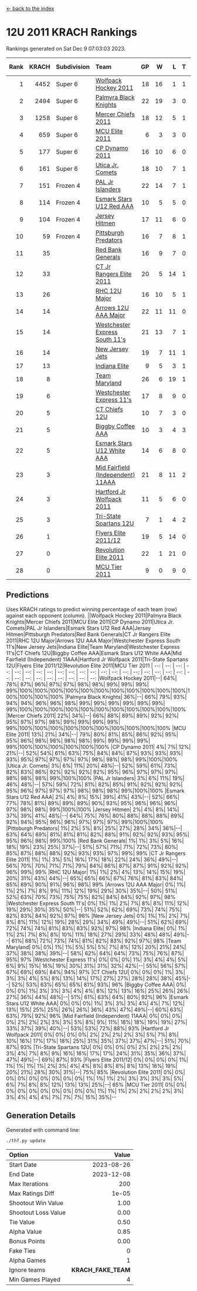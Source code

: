 [<- back to the index](readme.md)
# 12U 2011 KRACH Rankings
Rankings generated on Sat Dec  9 07:03:03 2023.

Rank|KRACH|Subdivision|Team|GP|W|L|T|OTW|OTL|SoS|Exp Wins|Win Diff
---:|---:|:---|:---|---:|---:|---:|---:|---:|---:|---:|---:|---:
1|4452|Super 6|[Wolfpack Hockey 2011](https://gamesheetstats.com/seasons/3664/teams/140937/schedule)|18|16|1|1|0|0|523|17.3|-0.0
2|2494|Super 6|[Palmyra Black Knights](https://gamesheetstats.com/seasons/3664/teams/140949/schedule)|22|19|3|0|1|0|667|19.8|-0.0
3|1258|Super 6|[Mercer Chiefs 2011](https://gamesheetstats.com/seasons/3664/teams/140936/schedule)|18|12|5|1|0|1|1118|13.3|-0.0
4|659|Super 6|[MCU Elite 2011](https://gamesheetstats.com/seasons/3664/teams/140929/schedule)|6|3|3|0|2|0|1641|3.8|-0.0
5|177|Super 6|[CP Dynamo 2011](https://gamesheetstats.com/seasons/3664/teams/140944/schedule)|16|10|6|0|0|1|855|10.8|-0.0
6|161|Super 6|[Utica Jr. Comets](https://gamesheetstats.com/seasons/3664/teams/140945/schedule)|18|10|7|1|1|0|890|11.3|-0.0
7|151|Frozen 4|[PAL Jr Islanders](https://gamesheetstats.com/seasons/3664/teams/140943/schedule)|22|14|7|1|2|0|371|15.3|-0.0
8|114|Frozen 4|[Esmark Stars U12 Red AAA](https://gamesheetstats.com/seasons/3664/teams/140951/schedule)|10|5|5|0|1|0|1062|5.8|-0.0
9|104|Frozen 4|[Jersey Hitmen](https://gamesheetstats.com/seasons/3664/teams/140938/schedule)|17|11|6|0|2|1|328|11.8|-0.0
10|59|Frozen 4|[Pittsburgh Predators](https://gamesheetstats.com/seasons/3664/teams/140950/schedule)|16|7|8|1|0|1|983|8.3|-0.0
11|35||[Red Bank Generals](https://gamesheetstats.com/seasons/3664/teams/140940/schedule)|16|9|7|0|1|1|59|9.8|-0.0
12|33||[CT Jr Rangers Elite 2011](https://gamesheetstats.com/seasons/3664/teams/140931/schedule)|20|5|14|1|0|1|888|6.3|-0.0
13|26||[RHC 12U Major](https://gamesheetstats.com/seasons/3664/teams/140941/schedule)|16|10|5|1|0|1|42|11.4|0.0
14|14||[Arrows 12U AAA Major](https://gamesheetstats.com/seasons/3664/teams/140946/schedule)|22|11|11|0|1|1|51|11.9|0.0
15|14||[Westchester Express South 11's](https://gamesheetstats.com/seasons/3664/teams/140947/schedule)|21|13|7|1|1|0|29|14.4|0.0
16|14||[New Jersey Jets](https://gamesheetstats.com/seasons/3664/teams/140939/schedule)|19|7|11|1|2|0|61|8.3|-0.0
17|13||[Indiana Elite](https://gamesheetstats.com/seasons/3664/teams/144353/schedule)|9|5|3|1|0|0|39|6.4|0.0
18|8||[Team Maryland](https://gamesheetstats.com/seasons/3664/teams/140954/schedule)|26|6|19|1|0|2|734|7.4|0.0
19|6||[Westchester Express 11's](https://gamesheetstats.com/seasons/3664/teams/140948/schedule)|17|8|9|0|0|2|47|8.9|0.0
20|5||[CT Chiefs 12U](https://gamesheetstats.com/seasons/3664/teams/140934/schedule)|10|7|3|0|1|0|3|7.9|0.0
21|5||[Biggby Coffee AAA](https://gamesheetstats.com/seasons/3664/teams/144351/schedule)|10|3|4|3|0|0|7|5.4|0.0
22|5||[Esmark Stars U12 White AAA](https://gamesheetstats.com/seasons/3664/teams/140952/schedule)|14|6|8|0|0|1|18|6.9|0.0
23|3||[Mid Fairfield (Independent) 11AAA](https://gamesheetstats.com/seasons/3664/teams/140933/schedule)|21|8|11|2|0|1|12|9.9|0.0
24|3||[Hartford Jr Wolfpack 2011](https://gamesheetstats.com/seasons/3664/teams/140935/schedule)|11|5|6|0|1|0|7|5.9|0.0
25|3||[Tri-State Spartans 12U](https://gamesheetstats.com/seasons/3664/teams/144352/schedule)|7|1|4|2|0|0|6|2.9|0.0
26|1||[Flyers Elite 2011/12](https://gamesheetstats.com/seasons/3664/teams/140942/schedule)|19|5|14|0|0|2|8|5.9|0.0
27|0||[Revolution Elite 2011](https://gamesheetstats.com/seasons/3664/teams/140953/schedule)|22|1|21|0|0|0|11|1.9|0.0
28|0||[MCU Tier 2011](https://gamesheetstats.com/seasons/3664/teams/140932/schedule)|9|0|9|0|0|0|3|0.9|0.0

## Predictions
Uses KRACH ratings to predict winning percentage of each team (row) against each opponent (column).
||Wolfpack Hockey 2011|Palmyra Black Knights|Mercer Chiefs 2011|MCU Elite 2011|CP Dynamo 2011|Utica Jr. Comets|PAL Jr Islanders|Esmark Stars U12 Red AAA|Jersey Hitmen|Pittsburgh Predators|Red Bank Generals|CT Jr Rangers Elite 2011|RHC 12U Major|Arrows 12U AAA Major|Westchester Express South 11's|New Jersey Jets|Indiana Elite|Team Maryland|Westchester Express 11's|CT Chiefs 12U|Biggby Coffee AAA|Esmark Stars U12 White AAA|Mid Fairfield (Independent) 11AAA|Hartford Jr Wolfpack 2011|Tri-State Spartans 12U|Flyers Elite 2011/12|Revolution Elite 2011|MCU Tier 2011
| --: | --: | --: | --: | --: | --: | --: | --: | --: | --: | --: | --: | --: | --: | --: | --: | --: | --: | --: | --: | --: | --: | --: | --: | --: | --: | --: | --: | --: 
|Wolfpack Hockey 2011|--| 64%| 78%| 87%| 96%| 97%| 97%| 98%| 98%| 99%| 99%| 99%| 99%|100%|100%|100%|100%|100%|100%|100%|100%|100%|100%|100%|100%|100%|100%|100%
|Palmyra Black Knights| 36%|--| 66%| 79%| 93%| 94%| 94%| 96%| 96%| 98%| 99%| 99%| 99%| 99%| 99%| 99%| 99%|100%|100%|100%|100%|100%|100%|100%|100%|100%|100%|100%
|Mercer Chiefs 2011| 22%| 34%|--| 66%| 88%| 89%| 89%| 92%| 92%| 95%| 97%| 97%| 98%| 99%| 99%| 99%| 99%| 99%|100%|100%|100%|100%|100%|100%|100%|100%|100%|100%
|MCU Elite 2011| 13%| 21%| 34%|--| 79%| 80%| 81%| 85%| 86%| 92%| 95%| 95%| 96%| 98%| 98%| 98%| 98%| 99%| 99%| 99%| 99%| 99%|100%|100%|100%|100%|100%|100%
|CP Dynamo 2011|  4%|  7%| 12%| 21%|--| 52%| 54%| 61%| 63%| 75%| 84%| 84%| 87%| 93%| 93%| 93%| 93%| 95%| 97%| 97%| 97%| 97%| 98%| 98%| 98%| 99%|100%|100%
|Utica Jr. Comets|  3%|  6%| 11%| 20%| 48%|--| 52%| 59%| 61%| 73%| 82%| 83%| 86%| 92%| 92%| 92%| 92%| 95%| 96%| 97%| 97%| 97%| 98%| 98%| 98%| 99%|100%|100%
|PAL Jr Islanders|  3%|  6%| 11%| 19%| 46%| 48%|--| 57%| 59%| 72%| 81%| 82%| 85%| 91%| 92%| 92%| 92%| 95%| 96%| 97%| 97%| 97%| 98%| 98%| 98%| 99%|100%|100%
|Esmark Stars U12 Red AAA|  2%|  4%|  8%| 15%| 39%| 41%| 43%|--| 52%| 66%| 77%| 78%| 81%| 89%| 89%| 89%| 90%| 93%| 95%| 96%| 96%| 96%| 97%| 98%| 98%| 99%|100%|100%
|Jersey Hitmen|  2%|  4%|  8%| 14%| 37%| 39%| 41%| 48%|--| 64%| 75%| 76%| 80%| 88%| 88%| 88%| 89%| 92%| 94%| 95%| 96%| 96%| 97%| 97%| 97%| 99%|100%|100%
|Pittsburgh Predators|  1%|  2%|  5%|  8%| 25%| 27%| 28%| 34%| 36%|--| 63%| 64%| 69%| 81%| 81%| 81%| 82%| 88%| 91%| 92%| 92%| 93%| 95%| 95%| 96%| 98%| 99%|100%
|Red Bank Generals|  1%|  1%|  3%|  5%| 16%| 18%| 19%| 23%| 25%| 37%|--| 51%| 57%| 71%| 71%| 72%| 73%| 80%| 85%| 87%| 88%| 88%| 92%| 93%| 93%| 97%| 99%| 99%
|CT Jr Rangers Elite 2011|  1%|  1%|  3%|  5%| 16%| 17%| 18%| 22%| 24%| 36%| 49%|--| 56%| 70%| 70%| 71%| 71%| 79%| 84%| 86%| 87%| 87%| 91%| 92%| 92%| 96%| 99%| 99%
|RHC 12U Major|  1%|  1%|  2%|  4%| 13%| 14%| 15%| 19%| 20%| 31%| 43%| 44%|--| 65%| 65%| 66%| 67%| 76%| 81%| 83%| 84%| 85%| 89%| 90%| 91%| 96%| 98%| 99%
|Arrows 12U AAA Major|  0%|  1%|  1%|  2%|  7%|  8%|  9%| 11%| 12%| 19%| 29%| 30%| 35%|--| 50%| 51%| 52%| 63%| 70%| 73%| 75%| 75%| 82%| 84%| 84%| 92%| 97%| 98%
|Westchester Express South 11's|  0%|  1%|  1%|  2%|  7%|  8%|  8%| 11%| 12%| 19%| 29%| 30%| 35%| 50%|--| 51%| 52%| 62%| 69%| 73%| 74%| 75%| 82%| 83%| 84%| 92%| 97%| 98%
|New Jersey Jets|  0%|  1%|  1%|  2%|  7%|  8%|  8%| 11%| 12%| 19%| 28%| 29%| 34%| 49%| 49%|--| 51%| 62%| 69%| 72%| 74%| 74%| 81%| 83%| 83%| 92%| 97%| 98%
|Indiana Elite|  0%|  1%|  1%|  2%|  7%|  8%|  8%| 10%| 11%| 18%| 27%| 29%| 33%| 48%| 48%| 49%|--| 61%| 68%| 72%| 73%| 74%| 81%| 82%| 83%| 92%| 97%| 98%
|Team Maryland|  0%|  0%|  1%|  1%|  5%|  5%|  5%|  7%|  8%| 12%| 20%| 21%| 24%| 37%| 38%| 38%| 39%|--| 58%| 62%| 64%| 64%| 73%| 75%| 76%| 87%| 95%| 97%
|Westchester Express 11's|  0%|  0%|  0%|  1%|  3%|  4%|  4%|  5%|  6%|  9%| 15%| 16%| 19%| 30%| 31%| 31%| 32%| 42%|--| 55%| 56%| 57%| 67%| 69%| 69%| 84%| 94%| 97%
|CT Chiefs 12U|  0%|  0%|  0%|  1%|  3%|  3%|  3%|  4%|  5%|  8%| 13%| 14%| 17%| 27%| 27%| 28%| 28%| 38%| 45%|--| 52%| 53%| 63%| 65%| 65%| 81%| 93%| 96%
|Biggby Coffee AAA|  0%|  0%|  0%|  1%|  3%|  3%|  3%|  4%|  4%|  8%| 12%| 13%| 16%| 25%| 26%| 26%| 27%| 36%| 44%| 48%|--| 51%| 61%| 63%| 64%| 80%| 92%| 96%
|Esmark Stars U12 White AAA|  0%|  0%|  0%|  1%|  3%|  3%|  3%|  4%|  4%|  7%| 12%| 13%| 15%| 25%| 25%| 26%| 26%| 36%| 43%| 47%| 49%|--| 60%| 63%| 63%| 79%| 92%| 96%
|Mid Fairfield (Independent) 11AAA|  0%|  0%|  0%|  0%|  2%|  2%|  2%|  3%|  3%|  5%|  8%|  9%| 11%| 18%| 18%| 19%| 19%| 27%| 33%| 37%| 39%| 40%|--| 53%| 53%| 72%| 88%| 93%
|Hartford Jr Wolfpack 2011|  0%|  0%|  0%|  0%|  2%|  2%|  2%|  2%|  3%|  5%|  7%|  8%| 10%| 16%| 17%| 17%| 18%| 25%| 31%| 35%| 37%| 37%| 47%|--| 51%| 70%| 87%| 93%
|Tri-State Spartans 12U|  0%|  0%|  0%|  0%|  2%|  2%|  2%|  2%|  3%|  4%|  7%|  8%|  9%| 16%| 16%| 17%| 17%| 24%| 31%| 35%| 36%| 37%| 47%| 49%|--| 69%| 87%| 93%
|Flyers Elite 2011/12|  0%|  0%|  0%|  0%|  1%|  1%|  1%|  1%|  1%|  2%|  3%|  4%|  4%|  8%|  8%|  8%|  8%| 13%| 16%| 19%| 20%| 21%| 28%| 30%| 31%|--| 75%| 85%
|Revolution Elite 2011|  0%|  0%|  0%|  0%|  0%|  0%|  0%|  0%|  0%|  1%|  1%|  1%|  2%|  3%|  3%|  3%|  3%|  5%|  6%|  7%|  8%|  8%| 12%| 13%| 13%| 25%|--| 65%
|MCU Tier 2011|  0%|  0%|  0%|  0%|  0%|  0%|  0%|  0%|  0%|  0%|  1%|  1%|  1%|  2%|  2%|  2%|  2%|  3%|  3%|  4%|  4%|  4%|  7%|  7%|  7%| 15%| 35%|--

## Generation Details

Generated with command line:
```
./thf.py update
```

| Option | Value |
| :----- | ----: |
| Start Date | 2023-08-26 |
| End Date | 2023-12-08 |
| Max Iterations | 200 |
| Max Ratings Diff | 1e-05 |
| Shootout Win Value | 1.00 |
| Shootout Loss Value | 0.00 |
| Tie Value | 0.50 |
| Alpha Value | 0.85 |
| Bonus Points | 0.00 |
| Fake Ties | 0 |
| Alpha Games | 1 |
| Ignore teams | __KRACH_FAKE_TEAM__ |
| Min Games Played | 4 |


